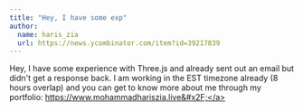 ```yaml
---
title: "Hey, I have some exp"
author:
  name: haris_zia
  url: https://news.ycombinator.com/item?id=39217839
---
```

Hey, I have some experience with Three.js and already sent out an email but didn&#x27;t get a response back. I am working in the EST timezone already (8 hours overlap) and you can get to know more about me through my portfolio: <a href="https:&#x2F;&#x2F;www.mohammadhariszia.live&#x2F;" rel="nofollow">https:&#x2F;&#x2F;www.mohammadhariszia.live&#x2F;</a>
